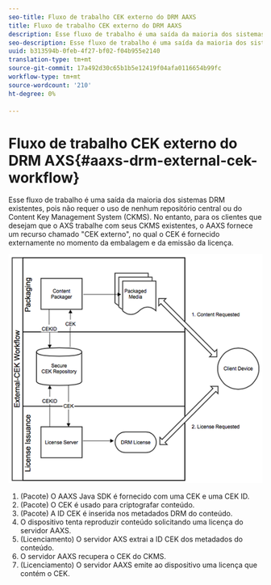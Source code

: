 ```yaml
---
seo-title: Fluxo de trabalho CEK externo do DRM AAXS
title: Fluxo de trabalho CEK externo do DRM AAXS
description: Esse fluxo de trabalho é uma saída da maioria dos sistemas DRM existentes, pois não requer o uso de nenhum repositório central ou do Content Key Management System (CKMS)
seo-description: Esse fluxo de trabalho é uma saída da maioria dos sistemas DRM existentes, pois não requer o uso de nenhum repositório central ou do Content Key Management System (CKMS)
uuid: b313594b-0feb-4f27-bf02-f04b955e2140
translation-type: tm+mt
source-git-commit: 17a492d30c65b1b5e12419f04afa0116654b99fc
workflow-type: tm+mt
source-wordcount: '210'
ht-degree: 0%

---
```



# Fluxo de trabalho CEK externo do DRM AXS{#aaxs-drm-external-cek-workflow}

Esse fluxo de trabalho é uma saída da maioria dos sistemas DRM existentes, pois não requer o uso de nenhum repositório central ou do Content Key Management System (CKMS). No entanto, para os clientes que desejam que o AXS trabalhe com seus CKMS existentes, o AAXS fornece um recurso chamado &quot;CEK externo&quot;, no qual o CEK é fornecido externamente no momento da embalagem e da emissão da licença.

![](assets/ECEK_Workflow.PNG)

1. (Pacote) O AAXS Java SDK é fornecido com uma CEK e uma CEK ID.
1. (Pacote) O CEK é usado para criptografar conteúdo.
1. (Pacote) A ID CEK é inserida nos metadados DRM do conteúdo.
1. O dispositivo tenta reproduzir conteúdo solicitando uma licença do servidor AAXS.
1. (Licenciamento) O servidor AXS extrai a ID CEK dos metadados do conteúdo.
1. O servidor AAXS recupera o CEK do CKMS.
1. (Licenciamento) O servidor AAXS emite ao dispositivo uma licença que contém o CEK.
